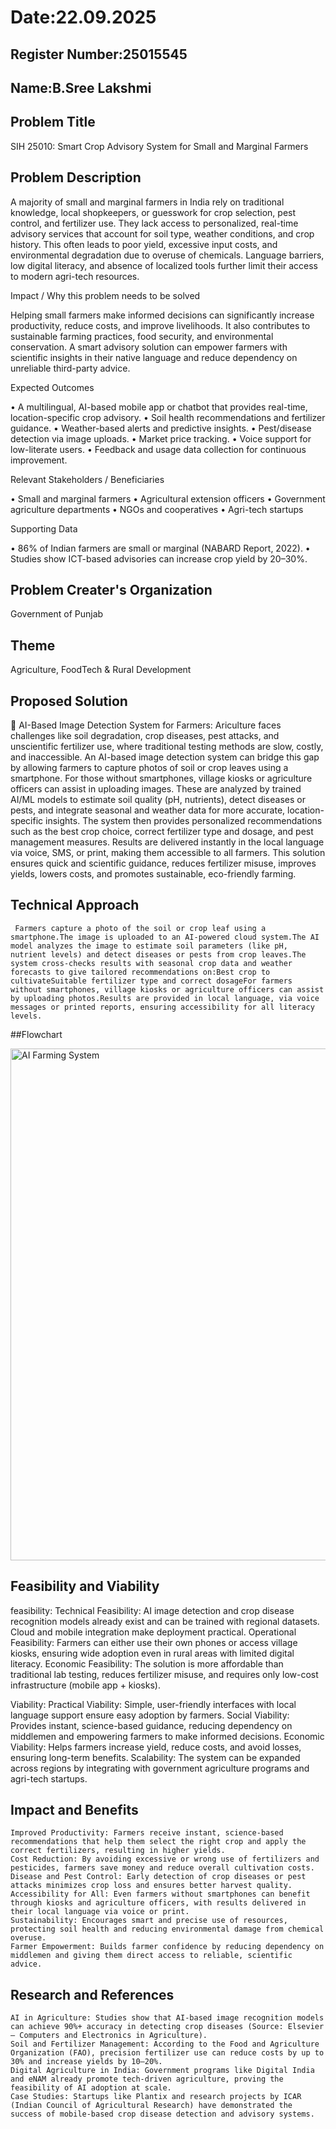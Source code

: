 # Date:22.09.2025
## Register Number:25015545
## Name:B.Sree Lakshmi
## Problem Title
SIH 25010: Smart Crop Advisory System for Small and Marginal Farmers
## Problem Description
A majority of small and marginal farmers in India rely on traditional knowledge, local shopkeepers, or guesswork for crop selection, pest control, and fertilizer use. They lack access to personalized, real-time advisory services that account for soil type, weather conditions, and crop history. This often leads to poor yield, excessive input costs, and environmental degradation due to overuse of chemicals. Language barriers, low digital literacy, and absence of localized tools further limit their access to modern agri-tech resources.

Impact / Why this problem needs to be solved

Helping small farmers make informed decisions can significantly increase productivity, reduce costs, and improve livelihoods. It also contributes to sustainable farming practices, food security, and environmental conservation. A smart advisory solution can empower farmers with scientific insights in their native language and reduce dependency on unreliable third-party advice.

Expected Outcomes

• A multilingual, AI-based mobile app or chatbot that provides real-time, location-specific crop advisory.
• Soil health recommendations and fertilizer guidance.
• Weather-based alerts and predictive insights.
• Pest/disease detection via image uploads.
• Market price tracking.
• Voice support for low-literate users.
• Feedback and usage data collection for continuous improvement.

Relevant Stakeholders / Beneficiaries

• Small and marginal farmers
• Agricultural extension officers
• Government agriculture departments
• NGOs and cooperatives
• Agri-tech startups

Supporting Data

• 86% of Indian farmers are small or marginal (NABARD Report, 2022).
• Studies show ICT-based advisories can increase crop yield by 20–30%.

## Problem Creater's Organization
Government of Punjab

## Theme
Agriculture, FoodTech & Rural Development

## Proposed Solution
🌱 AI-Based Image Detection System for Farmers:
      Ariculture faces challenges like soil degradation, crop diseases, pest attacks, and unscientific fertilizer use, where traditional testing methods are slow, costly, and inaccessible. An AI-based image detection system can bridge this gap by allowing farmers to capture photos of soil or crop leaves using a smartphone. For those without smartphones, village kiosks or agriculture officers can assist in uploading images. These are analyzed by trained AI/ML models to estimate soil quality (pH, nutrients), detect diseases or pests, and integrate seasonal and weather data for more accurate, location-specific insights.
      The system then provides personalized recommendations such as the best crop choice, correct fertilizer type and dosage, and pest management measures. Results are delivered instantly in the local language via voice, SMS, or print, making them accessible to all farmers. This solution ensures quick and scientific guidance, reduces fertilizer misuse, improves yields, lowers costs, and promotes sustainable, eco-friendly farming.
    
## Technical Approach
     Farmers capture a photo of the soil or crop leaf using a smartphone.The image is uploaded to an AI-powered cloud system.The AI model analyzes the image to estimate soil parameters (like pH, nutrient levels) and detect diseases or pests from crop leaves.The system cross-checks results with seasonal crop data and weather forecasts to give tailored recommendations on:Best crop to cultivateSuitable fertilizer type and correct dosageFor farmers without smartphones, village kiosks or agriculture officers can assist by uploading photos.Results are provided in local language, via voice messages or printed reports, ensuring accessibility for all literacy levels.

##Flowchart

<img width="544" height="819" alt="AI Farming System" src="https://github.com/user-attachments/assets/d81f21bc-1b38-4f50-b44a-02da1f05088a" />

## Feasibility and Viability
  feasibility:
     Technical Feasibility: AI image detection and crop disease recognition models already exist and can be trained with regional datasets. Cloud and mobile integration make deployment practical.
     Operational Feasibility: Farmers can either use their own phones or access village kiosks, ensuring wide adoption even in rural areas with limited digital literacy.
     Economic Feasibility: The solution is more affordable than traditional lab testing, reduces fertilizer misuse, and requires only low-cost infrastructure (mobile app + kiosks).

  Viability:
    Practical Viability: Simple, user-friendly interfaces with local language support ensure easy adoption by farmers.
    Social Viability: Provides instant, science-based guidance, reducing dependency on middlemen and empowering farmers to make informed decisions.
    Economic Viability: Helps farmers increase yield, reduce costs, and avoid losses, ensuring long-term benefits.
    Scalability: The system can be expanded across regions by integrating with government agriculture programs and agri-tech startups.

## Impact and Benefits
    Improved Productivity: Farmers receive instant, science-based recommendations that help them select the right crop and apply the correct fertilizers, resulting in higher yields.
    Cost Reduction: By avoiding excessive or wrong use of fertilizers and pesticides, farmers save money and reduce overall cultivation costs.
    Disease and Pest Control: Early detection of crop diseases or pest attacks minimizes crop loss and ensures better harvest quality.
    Accessibility for All: Even farmers without smartphones can benefit through kiosks and agriculture officers, with results delivered in their local language via voice or print.
    Sustainability: Encourages smart and precise use of resources, protecting soil health and reducing environmental damage from chemical overuse.
    Farmer Empowerment: Builds farmer confidence by reducing dependency on middlemen and giving them direct access to reliable, scientific advice.

## Research and References
    AI in Agriculture: Studies show that AI-based image recognition models can achieve 90%+ accuracy in detecting crop diseases (Source: Elsevier – Computers and Electronics in Agriculture).
    Soil and Fertilizer Management: According to the Food and Agriculture Organization (FAO), precision fertilizer use can reduce costs by up to 30% and increase yields by 10–20%.
    Digital Agriculture in India: Government programs like Digital India and eNAM already promote tech-driven agriculture, proving the feasibility of AI adoption at scale.
    Case Studies: Startups like Plantix and research projects by ICAR (Indian Council of Agricultural Research) have demonstrated the success of mobile-based crop disease detection and advisory systems.
